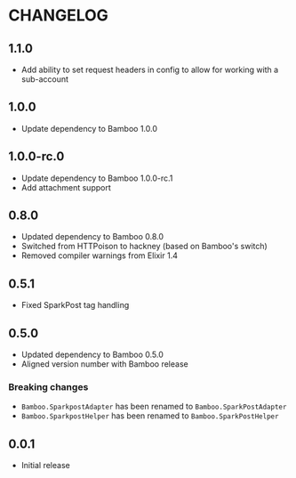 # CHANGELOG

## 1.1.0

- Add ability to set request headers in config to allow for working with a sub-account

## 1.0.0

- Update dependency to Bamboo 1.0.0

## 1.0.0-rc.0

- Update dependency to Bamboo 1.0.0-rc.1
- Add attachment support

## 0.8.0

- Updated dependency to Bamboo 0.8.0
- Switched from HTTPoison to hackney (based on Bamboo's switch)
- Removed compiler warnings from Elixir 1.4

## 0.5.1

- Fixed SparkPost tag handling

## 0.5.0

- Updated dependency to Bamboo 0.5.0
- Aligned version number with Bamboo release

### Breaking changes

- `Bamboo.SparkpostAdapter` has been renamed to `Bamboo.SparkPostAdapter`
- `Bamboo.SparkpostHelper` has been renamed to `Bamboo.SparkPostHelper`

## 0.0.1

- Initial release
